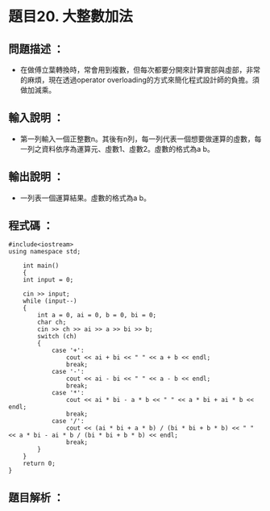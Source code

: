 # 題目20. 大整數加法

## 問題描述 ：

* 在做傅立葉轉換時，常會用到複數，但每次都要分開來計算實部與虛部，非常的麻煩，現在透過operator overloading的方式來簡化程式設計師的負擔。須做加減乘。

## 輸入說明 ：

* 第一列輸入一個正整數n。其後有n列，每一列代表一個想要做運算的虛數，每一列之資料依序為運算元、虛數1、虛數2。虛數的格式為a b。

## 輸出說明 ：

* 一列表一個運算結果。虛數的格式為a b。

## 程式碼 ：


    #include<iostream>  
    using namespace std;

        int main()
        {
        int input = 0;

        cin >> input;
        while (input--)
        {
            int a = 0, ai = 0, b = 0, bi = 0;
            char ch;
            cin >> ch >> ai >> a >> bi >> b;
            switch (ch)   
            { 
                case '+':
                    cout << ai + bi << " " << a + b << endl; 
                    break;
                case '-':
                    cout << ai - bi << " " << a - b << endl; 
                    break;
                case '*':
                    cout << ai * bi - a * b << " " << a * bi + ai * b << endl; 
                    break;
                case '/':
                    cout << (ai * bi + a * b) / (bi * bi + b * b) << " " << a * bi - ai * b / (bi * bi + b * b) << endl;
                    break;
            }
        }
        return 0;
    }


## 題目解析 ：
